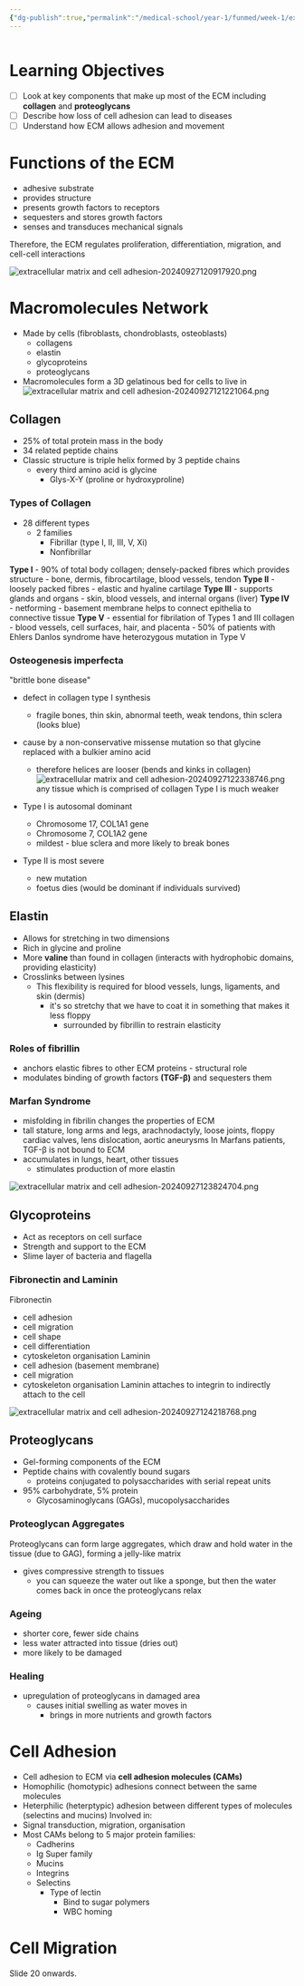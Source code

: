 ```yaml
---
{"dg-publish":true,"permalink":"/medical-school/year-1/funmed/week-1/extracellular-matrix-and-cell-adhesion/","tags":["funmed"]}
---
```


```table-of-contents
```
# Learning Objectives
- [ ] Look at key components that make up most of the ECM including **collagen** and **proteoglycans**
- [ ] Describe how loss of cell adhesion can lead to diseases
- [ ] Understand how ECM allows adhesion and movement

# Functions of the ECM
- adhesive substrate
- provides structure
- presents growth factors to receptors
- sequesters and stores growth factors
- senses and transduces mechanical signals

Therefore, the ECM regulates proliferation, differentiation, migration, and cell-cell interactions

![extracellular matrix and cell adhesion-20240927120917920.png](/img/user/Medical%20School/Year%201/funmed/week%201/attachments/extracellular%20matrix%20and%20cell%20adhesion-20240927120917920.png)

# Macromolecules Network
- Made by cells (fibroblasts, chondroblasts, osteoblasts)
	- collagens
	- elastin
	- glycoproteins
	- proteoglycans
- Macromolecules form a 3D gelatinous bed for cells to live in
![extracellular matrix and cell adhesion-20240927121221064.png](/img/user/Medical%20School/Year%201/funmed/week%201/attachments/extracellular%20matrix%20and%20cell%20adhesion-20240927121221064.png)
## Collagen
- 25% of total protein mass in the body
- 34 related peptide chains
- Classic structure is triple helix formed by 3 peptide chains
	- every third amino acid is glycine
		- Glys-X-Y (proline or hydroxyproline)
### Types of Collagen
- 28 different types
	- 2 families
		- Fibrillar (type I, II, III, V, Xi)
		- Nonfibrillar

**Type I** - 90% of total body collagen; densely-packed fibres which provides structure
	- bone, dermis, fibrocartilage, blood vessels, tendon
**Type II** - loosely packed fibres
	- elastic and hyaline cartilage
**Type III** - supports glands and organs
	- skin, blood vessels, and internal organs (liver)
**Type IV** - netforming
	- basement membrane helps to connect epithelia to connective tissue
**Type V** - essential for fibrilation of Types 1 and III collagen
	- blood vessels, cell surfaces, hair, and placenta
	- 50% of patients with Ehlers Danlos syndrome have heterozygous mutation in Type V

### Osteogenesis imperfecta
"brittle bone disease"
- defect in collagen type I synthesis
	- fragile bones, thin skin, abnormal teeth, weak tendons, thin sclera (looks blue)
- cause by a non-conservative missense mutation so that glycine replaced with a bulkier amino acid
	- therefore helices are looser (bends and kinks in collagen)
![extracellular matrix and cell adhesion-20240927122338746.png](/img/user/Medical%20School/Year%201/funmed/week%201/attachments/extracellular%20matrix%20and%20cell%20adhesion-20240927122338746.png)
any tissue which is comprised of collagen Type I is much weaker

- Type I is autosomal dominant
	- Chromosome 17, COL1A1 gene
	- Chromosome 7, COL1A2 gene
	- mildest - blue sclera and more likely to break bones
- Type II is most severe
	- new mutation
	- foetus dies (would be dominant if individuals survived)

## Elastin
- Allows for stretching in two dimensions
- Rich in glycine and proline
- More **valine** than found in collagen (interacts with hydrophobic domains, providing elasticity)
- Crosslinks between lysines
	- This flexibility is required for blood vessels, lungs, ligaments, and skin (dermis)
		- it's so stretchy that we have to coat it in something that makes it less floppy
			- surrounded by fibrillin to restrain elasticity

### Roles of fibrillin
- anchors elastic fibres to other ECM proteins - structural role
- modulates binding of growth factors **(TGF-β)** and sequesters them
### Marfan Syndrome
- misfolding in fibrilin changes the properties of ECM
- tall stature, long arms and legs, arachnodactyly, loose joints, floppy cardiac valves, lens dislocation, aortic aneurysms
In Marfans patients, TGF-β is not bound to ECM
- accumulates in lungs, heart, other tissues
	- stimulates production of more elastin

![extracellular matrix and cell adhesion-20240927123824704.png](/img/user/Medical%20School/Year%201/funmed/week%201/attachments/extracellular%20matrix%20and%20cell%20adhesion-20240927123824704.png)


## Glycoproteins
- Act as receptors on cell surface
- Strength and support to the ECM
- Slime layer of bacteria and flagella

### Fibronectin and Laminin
Fibronectin
- cell adhesion
- cell migration
- cell shape
- cell differentiation
- cytoskeleton organisation
Laminin
- cell adhesion (basement membrane)
- cell migration
- cytoskeleton organisation
Laminin attaches to integrin to indirectly attach to the cell

![extracellular matrix and cell adhesion-20240927124218768.png](/img/user/Medical%20School/Year%201/funmed/week%201/attachments/extracellular%20matrix%20and%20cell%20adhesion-20240927124218768.png)

## Proteoglycans
- Gel-forming components of the ECM
- Peptide chains with covalently bound sugars
	- proteins conjugated to polysaccharides with serial repeat units
- 95% carbohydrate, 5% protein
	- Glycosaminoglycans (GAGs), mucopolysaccharides

### Proteoglycan Aggregates
Proteoglycans can form large aggregates, which draw and hold water in the tissue (due to GAG), forming a jelly-like matrix
- gives compressive strength to tissues
	- you can squeeze the water out like a sponge, but then the water comes back in once the proteoglycans relax

### Ageing
- shorter core, fewer side chains
- less water attracted into tissue (dries out)
- more likely to be damaged

### Healing
- upregulation of proteoglycans in damaged area
	- causes initial swelling as water moves in
		- brings in more nutrients and growth factors

# Cell Adhesion
- Cell adhesion to ECM via **cell adhesion molecules (CAMs)**
- Homophilic (homotypic) adhesions connect between the same molecules
- Heterphilic (heterptypic) adhesion between different types of molecules (selectins and mucins)
Involved in:
- Signal transduction, migration, organisation
- Most CAMs belong to 5 major protein families:
	- Cadherins
	- Ig Super family
	- Mucins
	- Integrins
	- Selectins
		- Type of lectin
			- Bind to sugar polymers
			- WBC homing

# Cell Migration
Slide 20 onwards.
